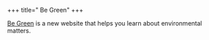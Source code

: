 +++
title=" Be Green"
+++

[Be Green](http://www.begreennow.com) is a new website that helps you learn about environmental matters.
